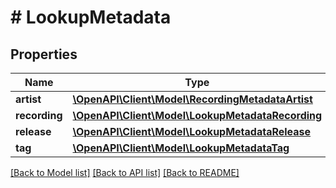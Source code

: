# # LookupMetadata

## Properties

Name | Type | Description | Notes
------------ | ------------- | ------------- | -------------
**artist** | [**\OpenAPI\Client\Model\RecordingMetadataArtist**](RecordingMetadataArtist.md) |  | [optional]
**recording** | [**\OpenAPI\Client\Model\LookupMetadataRecording**](LookupMetadataRecording.md) |  | [optional]
**release** | [**\OpenAPI\Client\Model\LookupMetadataRelease**](LookupMetadataRelease.md) |  | [optional]
**tag** | [**\OpenAPI\Client\Model\LookupMetadataTag**](LookupMetadataTag.md) |  | [optional]

[[Back to Model list]](../../README.md#models) [[Back to API list]](../../README.md#endpoints) [[Back to README]](../../README.md)
